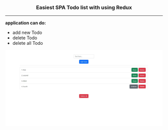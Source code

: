 ### <p style="text-align: center;">Easiest SPA Todo list with using Redux</p>
***
__application can do:__
* add new Todo
* delete Todo
* delete all Todo

![](./doc/example_1.jpg)

